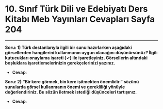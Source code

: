 # 10. Sınıf Türk Dili ve Edebiyatı Ders Kitabı Meb Yayınları Cevapları Sayfa 204

---

**Soru: 1) Türk destanlarıyla ilgili bir sunu hazırlarken aşağıdaki görsellerden hangilerini kullanmanın uygun olacağını düşünürsünüz? İlgili kutucukları onaylama işareti (✓) ile işaretleyiniz. Görsellerin altındaki boşluklara işaretlemelerinizin gerekçelerinizi yazınız.**

-   **Cevap**:

**Soru: 2) “Bir kere görmek, bin kere işitmekten önemlidir.” sözünü sunularda görsel kullanmanın önemi ve gerekliliği yönüyle değerlendiriniz. Bu sözün iletmek istediği düşünceleri tartışınız.**

-   **Cevap**: